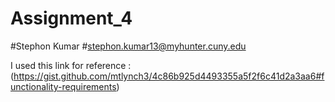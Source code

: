# Assignment_4
#Stephon Kumar
#stephon.kumar13@myhunter.cuny.edu

I used this link for reference : (https://gist.github.com/mtlynch3/4c86b925d4493355a5f2f6c41d2a3aa6#functionality-requirements)
